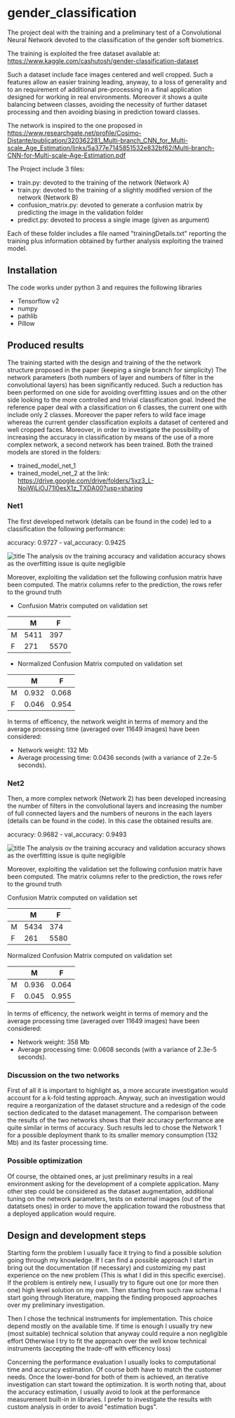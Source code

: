 # gender_classification

The project deal with the training and a preliminary test of a Convolutional Neural Network devoted to
the classification of the gender soft biometrics.

The training is exploited the free dataset available at:
https://www.kaggle.com/cashutosh/gender-classification-dataset 

Such a dataset include face images centered and well cropped. Such a features allow an easier training leading,
anyway, to a loss of generality and to an requirement of additional pre-processing in a final application designed 
for working in real environments.
Moreover it shows a quite balancing between classes, avoiding the necessity of further dataset processing and then
 avoiding biasing in prediction toward classes.

The network is inspired to the one proposed in https://www.researchgate.net/profile/Cosimo-Distante/publication/320362281_Multi-branch_CNN_for_Multi-scale_Age_Estimation/links/5a377e7145851532e832bf62/Multi-branch-CNN-for-Multi-scale-Age-Estimation.pdf

The Project include 3 files:

- train.py: devoted to the training of the network (Network A)
- train.py: devoted to the training of a slightly  modified version of the network (Network B)
- confusion_matrix.py: devoted to generate a confusion matrix by predicting the image in the validation folder
- predict.py: devoted to process a single image (given as argument)

Each of these folder includes a file named "trainingDetails.txt" reporting the training plus 
information obtained by further analysis exploiting the trained model. 

## Installation

The code works under python 3 and requires the following libraries

- Tensorflow v2
- numpy
- pathlib
- Pillow

## Produced results
The training started with the design and training of the the network structure proposed in the paper (keeping a single
 branch for simplicity) The network parameters (both numbers of layer and numbers of filter in the convolutional layers) 
 has been significantly reduced. Such a reduction has been performed on one side for avoiding overfitting issues and 
 on the other side looking to the more controlled and trivial classification goal. 
 Indeed the reference paper deal with a 
classification on 6 classes, the current one with include only 2 classes. Moreover the paper refers to wild face image
whereas the current gender classification exploits a dataset of centered and well cropped faces.
Moreover, in order to investigate the possibility of increasing the accuracy in classification by means of the use of a
more complex network, a second network has been trained.
Both the trained models are stored in the folders:
- trained_model_net_1
- trained_model_net_2
at the link: https://drive.google.com/drive/folders/1jxz3_L-NoiWjLiOJ71l0esX1z_TXDA00?usp=sharing

### Net1
The first developed network (details can be found in the code) led to a classification the following performance:

accuracy: 0.9727 - val_accuracy: 0.9425

![title](net1_res.jpg)
The analysis ov the training accuracy and validation accuracy shows as the overfitting  issue 
is quite negligible 

Moreover, exploiting the validation set the following confusion matrix have been computed.
The matrix columns refer to the prediction, the rows refer to the ground truth

- Confusion Matrix computed on validation set

|   | M | F |
|---|---|---|
| M |  5411 |  397 |
| F |  271 |  5570 |

- Normalized Confusion Matrix computed on validation set

|   | M | F |
|---|---|---|
| M |  0.932 |  0.068 |
| F |  0.046 |  0.954 |

 In terms of efficency, the network weight in terms of memory and the average processing time 
 (averaged over 11649 images) have been considered:
 - Network weight: 132 Mb 
 - Average processing time: 0.0436 seconds (with a variance of 2.2e-5 seconds).
 
### Net2
 
Then, a more complex network (Network 2) has been developed increasing the number of filters in the convolutional
layers and increasing the number of full connected layers and the numbers of neurons in the each layers
(details can be found in the code). 
In this case the obtained results are.

accuracy: 0.9682 - val_accuracy: 0.9493

![title](net2_res.jpg)
The analysis ov the training accuracy and validation accuracy shows as the overfitting  issue 
is quite negligible 

Moreover, exploiting the validation set the following confusion matrix have been computed.
The matrix columns refer to the prediction, the rows refer to the ground truth

Confusion Matrix computed on validation set

|   | M | F |
|---|---|---|
| M |  5434 |  374 |
| F |  261 |  5580 |

Normalized Confusion Matrix computed on validation set

|   | M | F |
|---|---|---|
| M |  0.936 |  0.064 |
| F |  0.045 |  0.955 |
 
 In terms of efficency, the network weight in terms of memory and the average processing time 
 (averaged over 11649 images) have been considered:
 - Network weight: 358 Mb 
 - Average processing time: 0.0608 seconds (with a variance of 2.3e-5 seconds).
 
 
 ### Discussion on the two networks
First of all  it is important to highlight as, a more accurate investigation would account for a k-fold testing 
approach. Anyway, such an investigation would require a reorganization of the dataset structure and a redesign 
of the code section dedicated to the dataset management.
The comparison between the results of the two networks shows that their accuracy performance are quite 
similar in terms of accuracy. Such results led to chose the Network 1 for
a possible deployment thank to its smaller memory consumption (132 Mb) and its faster processing time.

### Possible optimization
Of course, the obtained ones, ar just preliminary results in a real environment asking for the development of a 
complete application. Many other step could be considered as the dataset augmentation, additional 
tuning on the network parameters, tests on external images (out of the datatsets ones) in order to move the application
toward the robustness that a deployed application would require.



## Design and development steps
Starting form the problem I usually face it trying to find a possible solution going through my knowledge. 
If I can find a possible approach I start in bring out the documentation (if necessary) and customizing my past 
experience on the new problem (This is what I did in this specific exercise). 
If the problem is entirely new, I usually try to figure out one (or more then one) high level solution on my own. Then
starting from such raw schema I start going through literature, mapping the finding proposed approaches over my 
preliminary investigation. 

Then I chose the technical instruments for implementation. This choice depend mostly on the available time. 
If time is enough I usually try new (most suitable) technical solution that anyway could require a non negligible effort
Otherwise I try to fit the approach over the well know technical instruments (accepting the trade-off with efficency 
loss) 

Concerning the performance evaluation I usually looks to computational time and accuracy estimation. Of course both 
have to match the customer needs. Once the lower-bond for both of them is achieved, an iterative investigation can 
start toward the optimization.
It is worth noting that, about the accuracy estimation, I usually avoid to look at the performance measurement built-in
in libraries. I prefer to investigate the results with custom analysis in order to avoid "estimation bugs".
